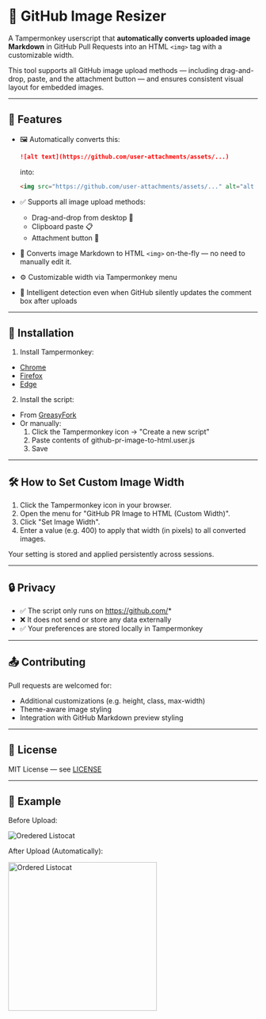 # 📐 GitHub Image Resizer

A Tampermonkey userscript that **automatically converts uploaded image Markdown** in GitHub Pull Requests into an HTML `<img>` tag with a customizable width.

This tool supports all GitHub image upload methods — including drag-and-drop, paste, and the attachment button — and ensures consistent visual layout for embedded images.

---

## 🚀 Features

- 🖼️ Automatically converts this:
  ```markdown
  ![alt text](https://github.com/user-attachments/assets/...)
  ```
  into:
  ```markdown
  <img src="https://github.com/user-attachments/assets/..." alt="alt text" width="300">
  ```

- ✅ Supports all image upload methods:
  - Drag-and-drop from desktop 💾
  - Clipboard paste 📋
  - Attachment button 📎
- 🔁 Converts image Markdown to HTML `<img>` on-the-fly — no need to manually edit it. 
- ⚙️ Customizable width via Tampermonkey menu
- 🧠 Intelligent detection even when GitHub silently updates the comment box after uploads

---

## 🧩 Installation

1. Install Tampermonkey:
  - [Chrome](https://tampermonkey.net/?ext=dhdg&browser=chrome)
  - [Firefox](https://tampermonkey.net/?ext=dhdg&browser=firefox)
  - [Edge](https://tampermonkey.net/?ext=dhdg&browser=edge)

2. Install the script:
  - From [GreasyFork](https://greasyfork.org/en/scripts/539143-github-image-resizer)
  - Or manually:
    1. Click the Tampermonkey icon → "Create a new script"
    2. Paste contents of github-pr-image-to-html.user.js
    3. Save

---

## 🛠 How to Set Custom Image Width

1. Click the Tampermonkey icon in your browser. 
2. Open the menu for "GitHub PR Image to HTML (Custom Width)". 
3. Click "Set Image Width". 
4. Enter a value (e.g. 400) to apply that width (in pixels) to all converted images.

Your setting is stored and applied persistently across sessions.

---

## 🔒 Privacy

- ✅ The script only runs on https://github.com/*
- ❌ It does not send or store any data externally 
- ✅ Your preferences are stored locally in Tampermonkey

---

## 📤 Contributing

Pull requests are welcomed for:

- Additional customizations (e.g. height, class, max-width)
- Theme-aware image styling
- Integration with GitHub Markdown preview styling

---

## 📄 License

MIT License — see [LICENSE]((https://github.com/miked49er/tampermonkey-github-image-resizer/blob/main/License.md))

---

## 🧪 Example

Before Upload:

![Oredered Listocat](https://github.com/user-attachments/assets/ebc19de7-8fc0-4d12-9495-1e51f5b05c6b)

After Upload (Automatically):

<img src="https://github.com/user-attachments/assets/ebc19de7-8fc0-4d12-9495-1e51f5b05c6b" alt="Ordered Listocat" width="300">
